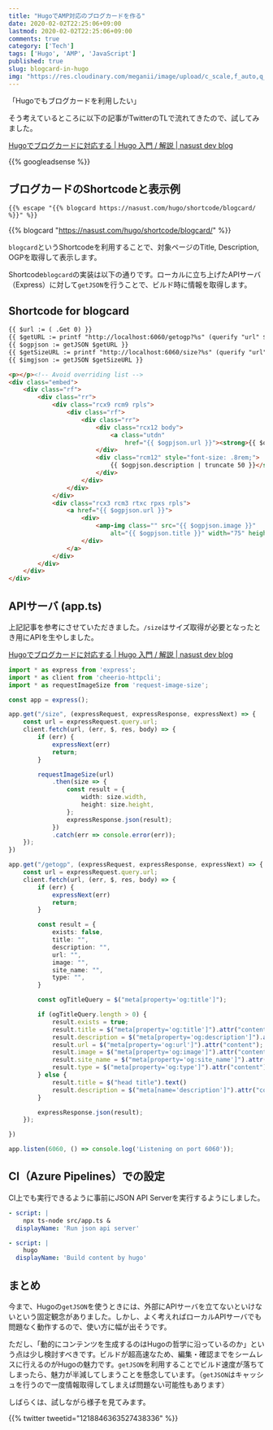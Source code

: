 ```yaml
---
title: "HugoでAMP対応のブログカードを作る"
date: 2020-02-02T22:25:06+09:00
lastmod: 2020-02-02T22:25:06+09:00
comments: true
category: ['Tech']
tags: ['Hugo', 'AMP', 'JavaScript']
published: true
slug: blogcard-in-hugo
img: "https://res.cloudinary.com/meganii/image/upload/c_scale,f_auto,q_auto,w_100/v1514036568/thumbnail_hugo_icon.png"
---
```


「Hugoでもブログカードを利用したい」

そう考えているところに以下の記事がTwitterのTLで流れてきたので、試してみました。

[Hugoでブログカードに対応する \| Hugo 入門 / 解説 \| nasust dev blog](https://nasust.com/hugo/shortcode/blogcard/)




<!--more-->
{{% googleadsense %}}


## ブログカードのShortcodeと表示例

```
{{% escape "{{% blogcard https://nasust.com/hugo/shortcode/blogcard/ %}}" %}}
```

{{% blogcard "https://nasust.com/hugo/shortcode/blogcard/" %}}


`blogcard`というShortcodeを利用することで、対象ページのTitle, Description, OGPを取得して表示します。

Shortcode`blogcard`の実装は以下の通りです。ローカルに立ち上げたAPIサーバ（Express）に対して`getJSON`を行うことで、ビルド時に情報を取得します。

## Shortcode for blogcard
```html
{{ $url := ( .Get 0) }}
{{ $getURL := printf "http://localhost:6060/getogp?%s" (querify "url" $url ) }}
{{ $ogpjson := getJSON $getURL }}
{{ $getSizeURL := printf "http://localhost:6060/size?%s" (querify "url" $ogpjson.image ) }}
{{ $imgjson := getJSON $getSizeURL }}

<p></p><!-- Avoid overriding list -->
<div class="embed">
    <div class="rf">
        <div class="rr">
            <div class="rcx9 rcm9 rpls">
                <div class="rf">
                    <div class="rr">
                        <div class="rcx12 body">
                            <a class="utdn"
                                href="{{ $ogpjson.url }}"><strong>{{ $ogpjson.title }}</strong></a>
                        </div>
                        <div class="rcm12" style="font-size: .8rem;">
                            {{ $ogpjson.description | truncate 50 }}</small>
                        </div>
                    </div>
                </div>
            </div>
            <div class="rcx3 rcm3 rtxc rpxs rpls">
                <a href="{{ $ogpjson.url }}">
                    <div>
                        <amp-img class="" src="{{ $ogpjson.image }}"
                            alt="{{ $ogpjson.title }}" width="75" height="75" layout="fixed"></amp-img>
                    </div>
                </a>
            </div>
        </div>
    </div>
</div>
```


## APIサーバ (app.ts)

上記記事を参考にさせていただきました。`/size`はサイズ取得が必要となったとき用にAPIを生やしました。

[Hugoでブログカードに対応する \| Hugo 入門 / 解説 \| nasust dev blog](https://nasust.com/hugo/shortcode/blogcard/)

```TypeScript
import * as express from 'express';
import * as client from 'cheerio-httpcli';
import * as requestImageSize from 'request-image-size';

const app = express();

app.get("/size", (expressRequest, expressResponse, expressNext) => {
    const url = expressRequest.query.url;
    client.fetch(url, (err, $, res, body) => {
        if (err) {
            expressNext(err)
            return;
        }

        requestImageSize(url)
            .then(size => {
                const result = {
                    width: size.width,
                    height: size.height,
                };
                expressResponse.json(result);
            })
            .catch(err => console.error(err));
    });
})

app.get("/getogp", (expressRequest, expressResponse, expressNext) => {
    const url = expressRequest.query.url;
    client.fetch(url, (err, $, res, body) => {
        if (err) {
            expressNext(err)
            return;
        }

        const result = {
            exists: false,
            title: "",
            description: "",
            url: "",
            image: "",
            site_name: "",
            type: "",
        }

        const ogTitleQuery = $("meta[property='og:title']");

        if (ogTitleQuery.length > 0) {
            result.exists = true;
            result.title = $("meta[property='og:title']").attr("content");
            result.description = $("meta[property='og:description']").attr("content");
            result.url = $("meta[property='og:url']").attr("content");
            result.image = $("meta[property='og:image']").attr("content");
            result.site_name = $("meta[property='og:site_name']").attr("content");
            result.type = $("meta[property='og:type']").attr("content");
        } else {
            result.title = $("head title").text()
            result.description = $("meta[name='description']").attr("content");
        }

        expressResponse.json(result);
    });

})

app.listen(6060, () => console.log('Listening on port 6060'));
```


## CI（Azure Pipelines）での設定

CI上でも実行できるように事前にJSON API Serverを実行するようにしました。

```yaml
- script: |
    npx ts-node src/app.ts &
  displayName: 'Run json api server'

- script: |
    hugo
  displayName: 'Build content by hugo'

```

## まとめ

今まで、Hugoの`getJSON`を使うときには、外部にAPIサーバを立てないといけないという固定観念がありました。しかし、よく考えればローカルAPIサーバでも問題なく動作するので、使い方に幅が出そうです。

ただし、「動的にコンテンツを生成するのはHugoの哲学に沿っているのか」という点は少し検討すべきです。ビルドが超高速なため、編集・確認までをシームレスに行えるのがHugoの魅力です。`getJSON`を利用することでビルド速度が落ちてしまったら、魅力が半減してしまうことを懸念しています。（`getJSON`はキャッシュを行うので一度情報取得してしまえば問題ない可能性もあります）

しばらくは、試しながら様子を見てみます。

{{% twitter tweetid="1218846363527438336" %}}